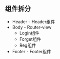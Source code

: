 ## 组件拆分

* Header - Header组件
* Body - Router-view
    * Login组件
    * Forget组件
    * Reg组件
* Footer - Footer组件
